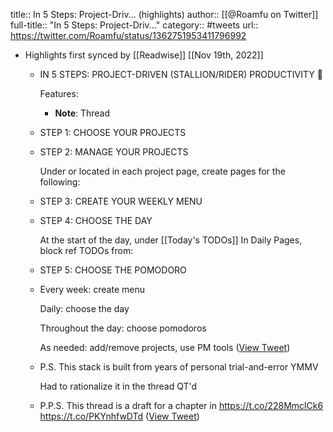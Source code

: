 title:: In 5 Steps: Project-Driv... (highlights)
author:: [[@Roamfu on Twitter]]
full-title:: "In 5 Steps: Project-Driv..."
category:: #tweets
url:: https://twitter.com/Roamfu/status/1362751953411796992

- Highlights first synced by [[Readwise]] [[Nov 19th, 2022]]
	- IN 5 STEPS: PROJECT-DRIVEN (STALLION/RIDER) PRODUCTIVITY 🧵
	  
	  Features:
		- **Note**: Thread
	- STEP 1: CHOOSE YOUR PROJECTS
	- STEP 2: MANAGE YOUR PROJECTS
	  
	  Under or located in each project page, create pages for the following:
	- STEP 3: CREATE YOUR WEEKLY MENU
	- STEP 4: CHOOSE THE DAY
	  
	  At the start of the day, under [[Today's TODOs]] In Daily Pages, block ref TODOs from:
	- STEP 5: CHOOSE THE POMODORO
	- Every week: create menu
	  
	  Daily: choose the day
	  
	  Throughout the day: choose pomodoros
	  
	  As needed: add/remove projects, use PM tools ([View Tweet](https://twitter.com/Roamfu/status/1362752085553336321))
	- P.S. This stack is built from years of personal trial-and-error YMMV
	  
	  Had to rationalize it in the thread QT'd
	- P.P.S. This thread is a draft for a chapter in https://t.co/228MmclCk6
	  https://t.co/PKYnhfwDTd ([View Tweet](https://twitter.com/Roamfu/status/1362752091857412100))